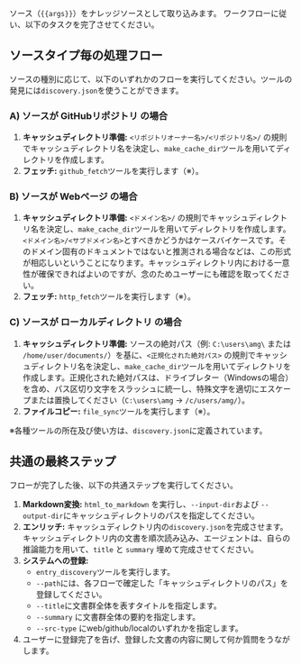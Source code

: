 
ソース（`{{args}}`）をナレッジソースとして取り込みます。
ワークフローに従い、以下のタスクを完了させてください。

## ソースタイプ毎の処理フロー
ソースの種別に応じて、以下のいずれかのフローを実行してください。ツールの発見には`discovery.json`を使うことができます。

### A) ソースが GitHubリポジトリ の場合
1.  **キャッシュディレクトリ準備:** `<リポジトリオーナー名>/<リポジトリ名>/` の規則でキャッシュディレクトリ名を決定し、`make_cache_dir`ツールを用いてディレクトリを作成します。
2.  **フェッチ:** `github_fetch`ツールを実行します（※）。

### B) ソースが Webページ の場合
1.  **キャッシュディレクトリ準備:** `<ドメイン名>/` の規則でキャッシュディレクトリ名を決定し、`make_cache_dir`ツールを用いてディレクトリを作成します。`<ドメイン名>/<サブドメイン名>`とすべきかどうかはケースバイケースです。そのドメイン固有のドキュメントではないと推測される場合などは、この形式が相応しいということになります。キャッシュディレクトリ内における一意性が確保できればよいのですが、念のためユーザーにも確認を取ってください。
2.  **フェッチ:** `http_fetch`ツールを実行します（※）。

### C) ソースが ローカルディレクトリ の場合
1.  **キャッシュディレクトリ準備:** ソースの絶対パス（例: `C:\users\amg\` または `/home/user/documents/`）を基に、`<正規化された絶対パス>` の規則でキャッシュディレクトリ名を決定し、`make_cache_dir`ツールを用いてディレクトリを作成します。正規化された絶対パスは、ドライブレター（Windowsの場合）を含め、パス区切り文字をスラッシュに統一し、特殊文字を適切にエスケープまたは置換してください（`C:\users\amg` -> `/c/users/amg/`）。
2.  **ファイルコピー:** `file_sync`ツールを実行します（※）。

※各種ツールの所在及び使い方は、`discovery.json`に定義されています。

## 共通の最終ステップ
フローが完了した後、以下の共通ステップを実行してください。
1.  **Markdown変換:** `html_to_markdown` を実行し、`--input-dir`および `--output-dir`にキャッシュディレクトリのパスを指定してください。
2.  **エンリッチ:** キャッシュディレクトリ内の`discovery.json`を完成させます。キャッシュディレクトリ内の文書を順次読み込み、エージェントは、自らの推論能力を用いて、`title` と `summary` 埋めて完成させてください。
3.  **システムへの登録:**
    - `entry_discovery`ツールを実行します。
    - `--path`には、各フローで確定した「キャッシュディレクトリのパス」を登録してください。
    - `--title`に文書群全体を表すタイトルを指定します。
    - `--summary` に文書群全体の要約を指定します。
    - `--src-type` にweb/github/localのいずれかを指定します。
4.  ユーザーに登録完了を告げ、登録した文書の内容に関して何か質問をうながします。